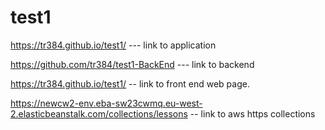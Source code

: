 # test1

https://tr384.github.io/test1/               --- link to application

https://github.com/tr384/test1-BackEnd      --- link to backend

https://tr384.github.io/test1/ -- link to front end web page.

https://newcw2-env.eba-sw23cwmq.eu-west-2.elasticbeanstalk.com/collections/lessons -- link to aws https collections
